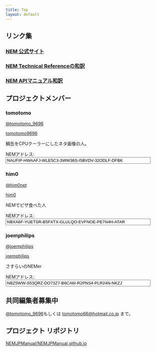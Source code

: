 ```yaml
---
title: Top
layout: default
---
```


## <i class="fa fa-link" aria-hidden="true"></i>リンク集

### <a href="https://www.nem.io/?setLng=ja">NEM 公式サイト</a>

### <a href="http://nemmanual.net/NEM_Technical_reference_JA/">NEM Technical Referenceの和訳</a>

### <a href="https://github.com/namuyan/NEM_API_DOC">NEM APIマニュアル和訳</a>

## <i class="fa fa-users" aria-hidden="true"></i> プロジェクトメンバー

### <i class="fa fa-user" aria-hidden="true"></i> tomotomo

<a href="https://twitter.com/tomotomo_9696"><i class="fa fa-twitter" aria-hidden="true"></i>@tomotomo_9696</a>

<a href="https://github.com/tomotomo9696"><i class="fa fa-github" aria-hidden="true"></i>tomotomo9696</a>

鯖缶をCPUクーラーにしたネタ画像の人。

NEMアドレス:<input type="text" value="NAUFIP-HWAAFJ-WLE5C3-3WW36S-I5BVDV-32ODLF-DFBK" size="55" readonly onclick="this.select(0,this.value.length)">


### <i class="fa fa-user" aria-hidden="true"></i> him0

<a href="https://twitter.com/him0net"><i class="fa fa-twitter" aria-hidden="true"></i>@him0net</a>

<a href="https://github.com/him0"><i class="fa fa-github" aria-hidden="true"></i>him0</a>

NEMでピザ食べた人

NEMアドレス:<input type="text" value="NBXA6F-YUETSR-B5FXTX-GLULQO-EVFNOE-PE7N4H-ATAR" size="55" readonly onclick="this.select(0,this.value.length)">


### <i class="fa fa-user" aria-hidden="true"></i> joemphilips

<a href="https://twitter.com/joemphilips"><i class="fa fa-twitter" aria-hidden="true"></i>@joemphilips</a>

<a href="https://github.com/joemphilips"><i class="fa fa-github" aria-hidden="true"></i>joemphilips</a>

さすらいのNEMer

NEMアドレス:<input type="text" value="NBZ5WW-S53QRZ-DO73Z7-B6CA6I-R2PNS4-PLR24N-NKZJ" size="55" readonly onclick="this.select(0,this.value.length)">


## <i class="fa fa-flag" aria-hidden="true"></i> 共同編集者募集中

<a href="https://twitter.com/tomotomo_9696"><i class="fa fa-twitter" aria-hidden="true"></i>@tomotomo_9696</a>もしくは
<a href="mailto:tomotomo66@hotmail.co.jp"><i class="fa fa-envelope-o" aria-hidden="true"></i>tomotomo66@hotmail.co.jp</a>
まで。

## <i class="fa fa-github" aria-hidden="true"></i>プロジェクト リポジトリ
[<i class="fa fa-github" aria-hidden="true"></i>NEMJPManual/NEMJPManual.github.io](https://github.com/NEMJPManual/NEMJPManual.github.io)
